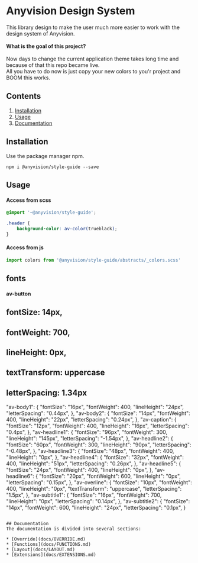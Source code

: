 # Anyvision Design System
This library design to make the user much more easier to work with the design system of Anyvision.
<br/>
<br/>
<b>What is the goal of this project?</b>
<br/>
<br/>
Now days to change the current application theme takes long time and because of that this repo became live.
<br/>
All you have to do now is just copy your new colors to you'r project and BOOM this works.


## Contents
1. [Installation](#installation)
1. [Usage](#usage)
1. [Documentation](#documentation)

## Installation
Use the package manager npm.

```
npm i @anyvision/style-guide --save
```

## Usage
#### Access from scss
```scss
@import '~@anyvision/style-guide';

.header { 
    background-color: av-color(trueblack);
}
``` 

#### Access from js
```js
import colors from '@anyvision/style-guide/abstracts/_colors.scss'
```

## fonts 
#### av-button 
##  fontSize: 14px,
## fontWeight: 700,
##  lineHeight: 0px,
##  textTransform: uppercase
##  letterSpacing: 1.34px
"av-body1": {
  "fontSize": "16px",
  "fontWeight": 400,
  "lineHeight": "24px",
  "letterSpacing": "0.44px",
  },
"av-body2": {
  "fontSize": "14px",
  "fontWeight": 400,
  "lineHeight": "22px",
  "letterSpacing": "0.24px",
  },
"av-caption": {
  "fontSize": "12px",
  "fontWeight": 400,
  "lineHeight": "16px",
  "letterSpacing": "0.4px",
  },
"av-headline1": {
  "fontSize": "96px",
  "fontWeight": 300,
  "lineHeight": "145px",
  "letterSpacing": "-1.54px",
},
"av-headline2": {
  "fontSize": "60px",
  "fontWeight": 300,
  "lineHeight": "90px",
  "letterSpacing": "-0.48px",
},
"av-headline3": {
  "fontSize": "48px",
  "fontWeight": 400,
  "lineHeight": "0px",
},
"av-headline4": {
  "fontSize": "32px",
  "fontWeight": 400,
  "lineHeight": "51px",
  "letterSpacing": "0.26px",
},
"av-headline5": {
  "fontSize": "24px",
  "fontWeight": 400,
  "lineHeight": "0px",
},
"av-headline6": {
  "fontSize": "20px",
  "fontWeight": 600,
  "lineHeight": "0px",
  "letterSpacing": "0.15px",
},
"av-overline": {
  "fontSize": "10px",
  "fontWeight": 400,
  "lineHeight": "0px",
  "textTransform": "uppercase",
  "letterSpacing": "1.5px",
},
"av-subtitle1": {
  "fontSize": "16px",
  "fontWeight": 700,
  "lineHeight": "0px",
  "letterSpacing": "0.14px",
},
"av-subtitle2": {
  "fontSize": "14px",
  "fontWeight": 600,
  "lineHeight": "24px",
  "letterSpacing": "0.1px",
}
```

## Documentation
The documentation is divided into several sections:

* [Override](docs/OVERRIDE.md)
* [Functions](docs/FUNCTIONS.md)
* [Layout](docs/LAYOUT.md)
* [Extensions](docs/EXTENSIONS.md)

